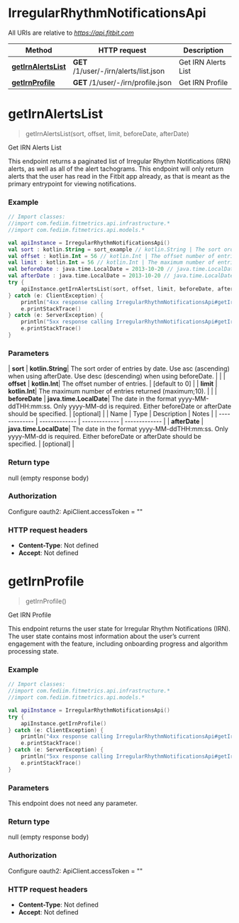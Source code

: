 # IrregularRhythmNotificationsApi

All URIs are relative to *https://api.fitbit.com*

| Method | HTTP request | Description |
| ------------- | ------------- | ------------- |
| [**getIrnAlertsList**](IrregularRhythmNotificationsApi.md#getIrnAlertsList) | **GET** /1/user/-/irn/alerts/list.json | Get IRN Alerts List |
| [**getIrnProfile**](IrregularRhythmNotificationsApi.md#getIrnProfile) | **GET** /1/user/-/irn/profile.json | Get IRN Profile |


<a id="getIrnAlertsList"></a>
# **getIrnAlertsList**
> getIrnAlertsList(sort, offset, limit, beforeDate, afterDate)

Get IRN Alerts List

This endpoint returns a paginated list of Irregular Rhythm Notifications (IRN) alerts, as well as all of the alert tachograms. This endpoint will only return alerts that the user has read in the Fitbit app already, as that is meant as the primary entrypoint for viewing notifications.

### Example
```kotlin
// Import classes:
//import com.fediim.fitmetrics.api.infrastructure.*
//import com.fediim.fitmetrics.api.models.*

val apiInstance = IrregularRhythmNotificationsApi()
val sort : kotlin.String = sort_example // kotlin.String | The sort order of entries by date. Use asc (ascending) when using afterDate. Use desc (descending) when using beforeDate.
val offset : kotlin.Int = 56 // kotlin.Int | The offset number of entries.
val limit : kotlin.Int = 56 // kotlin.Int | The maximum number of entries returned (maximum;10).
val beforeDate : java.time.LocalDate = 2013-10-20 // java.time.LocalDate | The date in the format yyyy-MM-ddTHH:mm:ss. Only yyyy-MM-dd is required. Either beforeDate or afterDate should be specified.
val afterDate : java.time.LocalDate = 2013-10-20 // java.time.LocalDate | The date in the format yyyy-MM-ddTHH:mm:ss. Only yyyy-MM-dd is required. Either beforeDate or afterDate should be specified.
try {
    apiInstance.getIrnAlertsList(sort, offset, limit, beforeDate, afterDate)
} catch (e: ClientException) {
    println("4xx response calling IrregularRhythmNotificationsApi#getIrnAlertsList")
    e.printStackTrace()
} catch (e: ServerException) {
    println("5xx response calling IrregularRhythmNotificationsApi#getIrnAlertsList")
    e.printStackTrace()
}
```

### Parameters
| **sort** | **kotlin.String**| The sort order of entries by date. Use asc (ascending) when using afterDate. Use desc (descending) when using beforeDate. | |
| **offset** | **kotlin.Int**| The offset number of entries. | [default to 0] |
| **limit** | **kotlin.Int**| The maximum number of entries returned (maximum;10). | |
| **beforeDate** | **java.time.LocalDate**| The date in the format yyyy-MM-ddTHH:mm:ss. Only yyyy-MM-dd is required. Either beforeDate or afterDate should be specified. | [optional] |
| Name | Type | Description  | Notes |
| ------------- | ------------- | ------------- | ------------- |
| **afterDate** | **java.time.LocalDate**| The date in the format yyyy-MM-ddTHH:mm:ss. Only yyyy-MM-dd is required. Either beforeDate or afterDate should be specified. | [optional] |

### Return type

null (empty response body)

### Authorization


Configure oauth2:
    ApiClient.accessToken = ""

### HTTP request headers

 - **Content-Type**: Not defined
 - **Accept**: Not defined

<a id="getIrnProfile"></a>
# **getIrnProfile**
> getIrnProfile()

Get IRN Profile

This endpoint returns the user state for Irregular Rhythm Notifications (IRN). The user state contains most information about the user’s current engagement with the feature, including onboarding progress and algorithm processing state.

### Example
```kotlin
// Import classes:
//import com.fediim.fitmetrics.api.infrastructure.*
//import com.fediim.fitmetrics.api.models.*

val apiInstance = IrregularRhythmNotificationsApi()
try {
    apiInstance.getIrnProfile()
} catch (e: ClientException) {
    println("4xx response calling IrregularRhythmNotificationsApi#getIrnProfile")
    e.printStackTrace()
} catch (e: ServerException) {
    println("5xx response calling IrregularRhythmNotificationsApi#getIrnProfile")
    e.printStackTrace()
}
```

### Parameters
This endpoint does not need any parameter.

### Return type

null (empty response body)

### Authorization


Configure oauth2:
    ApiClient.accessToken = ""

### HTTP request headers

 - **Content-Type**: Not defined
 - **Accept**: Not defined

